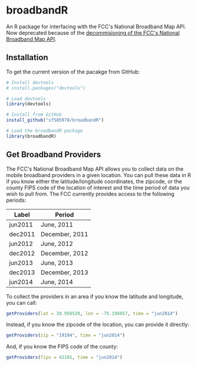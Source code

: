 # broadbandR
An R package for interfacing with the FCC's National Broadband Map API. Now deprecated because of the [decommisioning of the FCC's National Broadband Map API](https://www.fcc.gov/news-events/blog/2018/12/07/decommissioning-national-broadband-map-and-its-apis).

## Installation
To get the current version of the pacakge from GitHub:
```r
# Install devtools
# install.packages("devtools")

# Load devtools
library(devtools)

# Install from GitHub
install_github("sf585978/broadbandR")

# Load the broadbandR package
library(broadbandR)
```

## Get Broadband Providers
The FCC's National Broadband Map API allows you to collect data on the mobile broadband providers in a given location. You can pull these data in R if you know either the latitude/longitude coordinates, the zipcode, or the county FIPS code of the location of interest and the time period of data you wish to pull from. The FCC currently provides access to the following periods:

| Label  | Period |
| ------------- | ------------- |
| jun2011  | June, 2011  |
| dec2011  | December, 2011  |
| jun2012  | June, 2012  |
| dec2012  | December, 2012  |
| jun2013  | June, 2013  |
| dec2013  | December, 2013  |
| jun2014  | June, 2014  |

To collect the providers in an area if you know the latitude and longitude, you can call:
```r
getProviders(lat = 39.958520, lon = -75.198857, time = "jun2014")
```

Instead, if you know the zipcode of the location, you can provide it directly:
```r
getProviders(zip = "19104", time = "jun2014")
```

And, if you know the FIPS code of the county:
```r
getProviders(fips = 42101, time = "jun2014")
```
